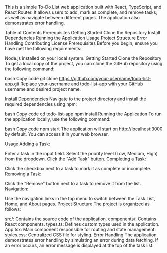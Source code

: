 This is a simple To-Do List web application built with React, TypeScript, and React Router. It allows users to add, mark as complete, and remove tasks, as well as navigate between different pages. The application also demonstrates error handling.

Table of Contents
Prerequisites
Getting Started
Clone the Repository
Install Dependencies
Running the Application
Usage
Project Structure
Error Handling
Contributing
License
Prerequisites
Before you begin, ensure you have met the following requirements:

Node.js installed on your local system.
Getting Started
Clone the Repository
To get a local copy of the project, you can clone the GitHub repository using the following command:

bash
Copy code
git clone https://github.com/your-username/todo-list-app.git
Replace your-username and todo-list-app with your GitHub username and desired project name.

Install Dependencies
Navigate to the project directory and install the required dependencies using npm:

bash
Copy code
cd todo-list-app
npm install
Running the Application
To run the application locally, use the following command:

bash
Copy code
npm start
The application will start on http://localhost:3000 by default. You can access it in your web browser.

Usage
Adding a Task:

Enter a task in the input field.
Select the priority level (Low, Medium, High) from the dropdown.
Click the "Add Task" button.
Completing a Task:

Click the checkbox next to a task to mark it as complete or incomplete.
Removing a Task:

Click the "Remove" button next to a task to remove it from the list.
Navigation:

Use the navigation links in the top menu to switch between the Task List, Home, and About pages.
Project Structure
The project is organized as follows:

src/: Contains the source code of the application.
components/: Contains React components.
types.ts: Defines custom types used in the application.
App.tsx: Main component responsible for routing and state management.
styles.css: Centralized CSS file for styling.
Error Handling
The application demonstrates error handling by simulating an error during data fetching. If an error occurs, an error message is displayed at the top of the task list.
